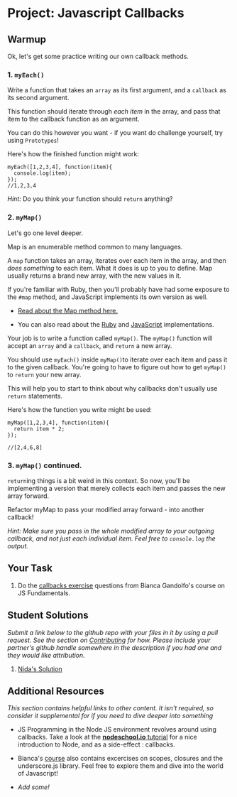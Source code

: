 # Project: Javascript Callbacks

## Warmup

Ok, let's get some practice writing our own callback methods.

### 1. `myEach()`
Write a function that takes an `array` as its first argument, and a `callback` as its second argument.  

This function should iterate through *each item* in the array, and pass that item to the callback function as an argument.

You can do this however you want - if you want do challenge yourself, try using `Prototypes`!

Here's how the finished function might work:

```language-javascript
myEach([1,2,3,4], function(item){
  console.log(item);
});
//1,2,3,4
```

*Hint:* Do you think your function should `return` anything?

### 2. `myMap()`

Let's go one level deeper.

Map is an enumerable method common to many languages.  

A `map` function takes an array, iterates over each item in the array, and then *does something* to each item.  What it does is up to you to define.  Map usually returns a brand new array, with the new values in it.

If you're familiar with Ruby, then you'll probably have had some exposure to the `#map` method, and JavaScript implements its own version as well.  

* [Read about the Map method here.](https://en.wikipedia.org/wiki/Map_(higher-order_function))

* You can also read about the [Ruby](http://stackoverflow.com/questions/12084507/what-does-the-map-method-do-in-ruby) and [JavaScript](https://developer.mozilla.org/en-US/docs/Web/JavaScript/Reference/Global_Objects/Array/map) implementations.

Your job is to write a function called `myMap()`.  The `myMap()` function will accept an `array` and a `callback`, and `return` a new array.  

You should use `myEach()` inside `myMap()`to iterate over each item and pass it to the given callback.  You're going to have to figure out how to get `myMap()` to `return` your new array.  

This will help you to start to think about why callbacks don't usually use `return` statements.

Here's how the function you write might be used:

```language-javascript
myMap([1,2,3,4], function(item){
  return item * 2;
});

//[2,4,6,8]
```

### 3. `myMap()` continued.

`return`ing things is a bit weird in this context.  So now, you'll be implementing a version that merely collects each item and passes the new array forward.

Refactor myMap to pass your modified array forward - into another callback!

*Hint: Make sure you pass in the whole modified array to your outgoing callback, and not just each individual item.  Feel free to `console.log` the output.*

## Your Task

1. Do the [callbacks exercise](https://github.com/bgando/functionalJS) questions from Bianca Gandolfo's course on JS Fundamentals.

## Student Solutions

*Submit a link below to the github repo with your files in it by using a pull request.  See the section on [Contributing](http://github.com/TheOdinProject/curriculum/blob/master/contributing.md) for how.  Please include your partner's github handle somewhere in the description if you had one and they would like attribution.*

1. [Nida's Solution](https://github.com/nidafarooqui/Callbacks/blob/master/callbacks.js)

## Additional Resources

*This section contains helpful links to other content. It isn't required, so consider it supplemental for if you need to dive deeper into something*

- JS Programming in the Node JS environment revolves around using callbacks.  Take a look at the [**nodeschool.io** tutorial](http://nodeschool.io/) for a nice introduction to Node, and as a side-effect : callbacks.

- Bianca's [course](https://github.com/bgando/functionalJS) also contains excercises on scopes, closures and the underscore.js library. Feel free to explore them and dive into the world of Javascript!

- *Add some!*
